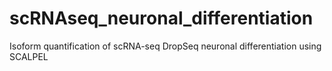 # scRNAseq_neuronal_differentiation
Isoform quantification of scRNA-seq DropSeq neuronal differentiation  using SCALPEL
